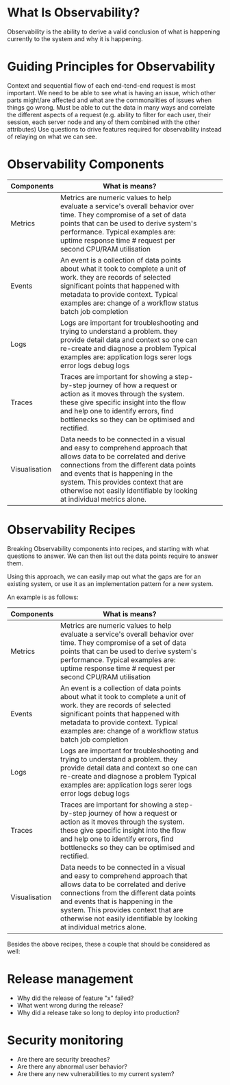# What Is Observability?
Observability is the ability to derive a valid conclusion of what is happening currently to the system and why it is happening.

# Guiding Principles for Observability 
Context and sequential flow of each end-tend-end request is most important. We need to be able to see what is having an issue, which other parts might/are affected and what are the commonalities of issues when  things go wrong.
Must be able to cut the data in many ways and correlate the different aspects of a request (e.g. ability to filter for each user, their session, each server node and any of them combined with  the other attributes)
Use questions to drive features required for observability instead of relaying on what we can see.

# Observability Components

| Components    | What is means?                                                                                                                                                                                                                                                                                                       |   |   |   |
|---------------|----------------------------------------------------------------------------------------------------------------------------------------------------------------------------------------------------------------------------------------------------------------------------------------------------------------------|---|---|---|
| Metrics       | Metrics are numeric values to help evaluate a service's overall behavior over time.  They compromise of a set of data points that can be used to derive system's performance.  Typical examples are: uptime response time # request per second CPU/RAM utilisation                                                   |   |   |   |
| Events        | An event is a collection of data points about what it took to complete a unit of work. they are records of selected significant points that happened with metadata to provide context.  Typical examples are: change of a workflow status batch job completion                                                       |   |   |   |
| Logs          | Logs are important for troubleshooting and trying to understand a problem. they provide detail data and context so one can re-create and diagnose a problem  Typical examples are: application logs serer logs error logs debug logs                                                                                 |   |   |   |
| Traces        | Traces are important for showing a step-by-step journey of how a request or action as it moves through the system. these give specific insight into the flow and help one to identify errors, find bottlenecks so they can be optimised and rectified.                                                               |   |   |   |
| Visualisation | Data needs to be connected in a visual and easy to comprehend approach that allows data to be correlated and derive connections from the different data points and events that is happening in the system. This provides context that  are otherwise not easily identifiable by looking at individual metrics alone. |   |   |   |

# Observability Recipes
Breaking Observability components into recipes, and starting with what questions to answer. We can then list out the data points require to answer them. 

Using this approach, we can easily map out what the gaps are for an existing system, or use it as an implementation pattern for a new system.

An example is as follows: 

| Components    | What is means?                                                                                                                                                                                                                                                                                                       |   |   |   |
|---------------|----------------------------------------------------------------------------------------------------------------------------------------------------------------------------------------------------------------------------------------------------------------------------------------------------------------------|---|---|---|
| Metrics       | Metrics are numeric values to help evaluate a service's overall behavior over time.  They compromise of a set of data points that can be used to derive system's performance.  Typical examples are: uptime response time # request per second CPU/RAM utilisation                                                   |   |   |   |
| Events        | An event is a collection of data points about what it took to complete a unit of work. they are records of selected significant points that happened with metadata to provide context.  Typical examples are: change of a workflow status batch job completion                                                       |   |   |   |
| Logs          | Logs are important for troubleshooting and trying to understand a problem. they provide detail data and context so one can re-create and diagnose a problem  Typical examples are: application logs serer logs error logs debug logs                                                                                 |   |   |   |
| Traces        | Traces are important for showing a step-by-step journey of how a request or action as it moves through the system. these give specific insight into the flow and help one to identify errors, find bottlenecks so they can be optimised and rectified.                                                               |   |   |   |
| Visualisation | Data needs to be connected in a visual and easy to comprehend approach that allows data to be correlated and derive connections from the different data points and events that is happening in the system. This provides context that  are otherwise not easily identifiable by looking at individual metrics alone. |   |   |   |


Besides the above recipes, these a couple that should be considered as well:

# Release management
* Why did the release of feature "x" failed?
* What went wrong during the release?
* Why did a release take so long to deploy into production?

# Security monitoring
* Are there are security breaches?
* Are there any abnormal user behavior?
* Are there any new vulnerabilities to my current system?
